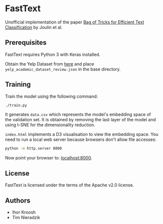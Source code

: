 # FastText
Unofficial implementation of the paper [Bag of Tricks for Efficient Text Classification](https://arxiv.org/pdf/1607.01759v2.pdf) by Joulin et al.

## Prerequisites
FastText requires Python 3 with Keras installed.

Obtain the Yelp Dataset from [here](https://www.yelp.com/dataset_challenge) and 
place `yelp_academic_dataset_review.json` in the base directory.

## Training
Train the model using the following command:

```bash
./train.py
```

It generates `data.csv` which represents the model's embedding space of the 
validation set. It is obtained by removing the last layer of the model and using
t-SNE for the dimensionality reduction.

`index.html` implements a D3 visualisation to view the embedding space. You need 
to run a local web server because browsers don't allow file accesses:

```bash
python -m http.server 8000
```

Now point your browser to: [localhost:8000](http://localhost:8080/).

## License
FastText is licensed under the terms of the Apache v2.0 license.

## Authors
* Ihor Kroosh
* Tim Nieradzik
